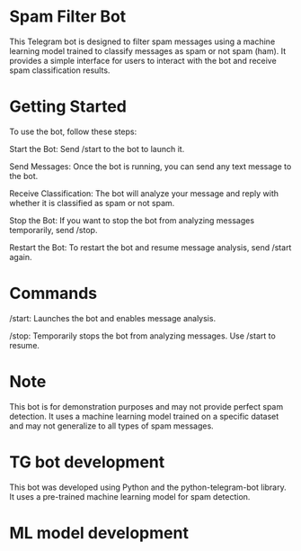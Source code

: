 
# Spam Filter Bot
This Telegram bot is designed to filter spam messages using a machine learning model trained to classify messages as spam or not spam (ham). It provides a simple interface for users to interact with the bot and receive spam classification results.

# Getting Started
To use the bot, follow these steps:

Start the Bot: Send /start to the bot to launch it.

Send Messages: Once the bot is running, you can send any text message to the bot.

Receive Classification: The bot will analyze your message and reply with whether it is classified as spam or not spam.

Stop the Bot: If you want to stop the bot from analyzing messages temporarily, send /stop.

Restart the Bot: To restart the bot and resume message analysis, send /start again.

# Commands
/start: Launches the bot and enables message analysis.

/stop: Temporarily stops the bot from analyzing messages. Use /start to resume.


# Note
This bot is for demonstration purposes and may not provide perfect spam detection. It uses a machine learning model trained on a specific dataset and may not generalize to all types of spam messages.

# TG bot development
This bot was developed using Python and the python-telegram-bot library. It uses a pre-trained machine learning model for spam detection.

# ML model development

